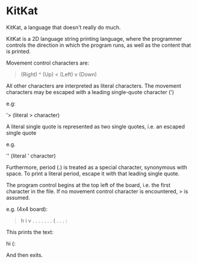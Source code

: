 KitKat
======

KitKat, a language that doesn't really do much.

KitKat is a 2D language string printing language, where the programmer controls
the direction in which the program runs, as well as the content that is printed.

Movement control characters are:

  > (Right)
  ^ (Up)
  < (Left)
  v (Down)

All other characters are interpreted as literal characters. The movement
characters may be escaped with a leading single-quote character (')

e.g:

  '> (literal > character)

A literal single quote is represented as two single quotes, i.e. an escaped
single quote

e.g.

  '' (literal ' character)

Furthermore, period (.) is treated as a special character, synonymous with
space. To print a literal period, escape it with that leading single quote.

The program control begins at the top left of the board, i.e. the first
character in the file. If no movement control character is encountered, > is
assumed.

e.g. (4x4 board):

  > h i v
  . . . .
  . . . (
  . . . :

This prints the text:

  hi (:

And then exits.
